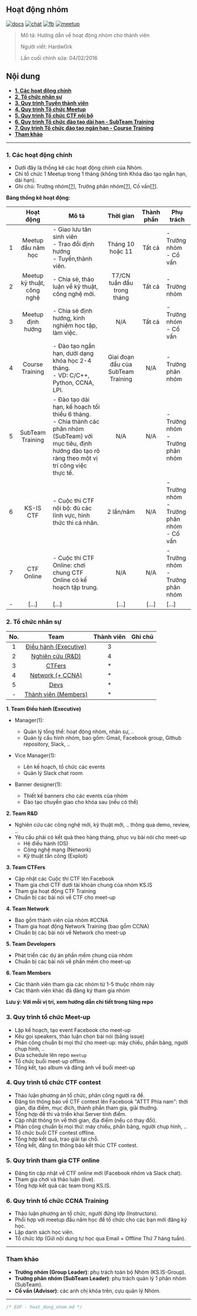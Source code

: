 ## Hoạt động nhóm

[![docs](icon/docs.png)](https://github.com/ks-is/docs)
[![chat](icon/chat.png)](https://gitter.im/ksis-group/chat)
[![fb](icon/fb.png)](https://www.facebook.com/groups/kmasouth.is)
[![meetup](icon/meet.png)](https://github.com/ks-is/meetup/issues)

> Mô tả: Hướng dẫn về hoạt động nhóm cho thành viên
>
> Người viết: Hardw0rk
>
> Lần cuối chỉnh sửa: 04/02/2016

## Nội dung

* **[1. Các hoạt động chính](#cac-hoat-dong-chinh)**
* **[2. Tổ chức nhân sự](#to-chuc-nhan-su)**
* **[3. Quy trình Tuyển thành viên](#tuyen-thanh-vien)**
* **[4. Quy trình Tổ chức Meetup](#meet-up)**
* **[5. Quy trình Tổ chức CTF nội bộ](#ctf-contest)**
* **[6. Quy trình Tổ chức đào tạo dài hạn - SubTeam Training](#subteam-training)**
* **[7. Quy trình Tổ chức đào tạo ngăn hạn - Course Training](#course-training)**
* **[Tham khảo](#tham-khao)**

----

<a name="cac-hoat-dong-chinh"></a>
### 1. Các hoạt động chính

- Dưới đây là thống kê các hoạt động chính của Nhóm.
- Chỉ tổ chức 1 Meetup trong 1 tháng (không tính Khóa đào tạo ngắn hạn, dài hạn).
- Ghi chú: Trưởng nhóm[[?](#tham-khao)], Trưởng phân nhóm[[?](#tham-khao)], Cố vấn[[?](#tham-khao)].


**Bảng thống kê hoạt động:**

|   |       Hoạt động     |                                   Mô tả                                |     Thời gian    | Thành phần |     Phụ trách       |
|:-:|:--------------------------:|---------------------------------------------------------------------------|:----------------------:|:-------------------:|--------------------------|
| 1 | Meetup đầu năm học | - Giao lưu tân sinh viên<br>- Trao đổi định hướng<br>- Tuyển,thành viên. | Tháng 10 hoặc 11 | Tất cả | - Trưởng nhóm<br>- Cố vấn |
| 2 | Meetup kỹ thuật, công nghệ | - Chia sẻ, thảo luận về kỹ thuật, công nghệ mới. | T7/CN tuần đầu trong tháng | Tất cả | - Trưởng nhóm |
| 3 | Meetup định hướng | - Chia sẻ định hướng, kinh nghiệm học tập, làm việc. | N/A | Tất cả | - Trưởng nhóm<br>- Cố vấn |
| 4 | Course Training | - Đào tạo ngắn hạn, dưới dạng khóa học 2-4 tháng.<br>- VD: C/C++, Python, CCNA, LPI. | Giai đoạn đầu của SubTeam Training | N/A | - Trưởng phân nhóm |
| 5 | SubTeam Training | - Đào tạo dài hạn, kế hoạch tối thiểu 6 tháng.<br>- Chia thành các phân nhóm (SubTeam) với mục tiêu, định hướng đào tạo rõ ràng theo một vị trí công việc thực tế. | N/A | N/A | - Trưởng nhóm<br>- Trưởng phân nhóm |
| 6 | KS-IS CTF | - Cuộc thi CTF nội bộ: đủ các lĩnh vực, hình thức thi cá nhân. | 2 lần/năm | N/A | - Trưởng nhóm<br>- Trưởng phân nhóm<br>- Cố vấn |
| 7 | CTF Online | - Cuộc thi CTF Online: chơi chung CTF Online có kế hoạch tập trung. | N/A  | N/A | - Trưởng nhóm<br>- Trưởng phân nhóm |
|  - | [...] | [...] | [...] | [...] | [...] |

<a name="to-chuc-nhan-su"></a>
### 2. Tổ chức nhân sự

| No. |          Team         | Thành viên | Ghi chú |
|:---:|:---------------------:|:----------:|:-------:|
| 1   | [Điều hành (Executive)](#1-team-dieu-hanh) | 3  | |
| 2   | [Nghiên cứu (R&D)](#2-team-r-d)      | 4        | |
| 3   | [CTFers](#3-team-ctfers)             | *        | |
| 4   | [Network (+ CCNA)](#4-team-network)  | *        | |
| 5   | [Devs](#5-team-developers)           | *        | |
| -   | [Thành viên (Members)](#team-members)| *        | |

<a name="1-team-dieu-hanh"></a>
**1. Team Điều hành (Executive)**

* Manager(1):
	* Quản lý tổng thể: hoạt động nhóm, nhân sự, .. 
	* Quản lý cấu hình nhóm, bao gồm: Gmail, Facebook group, Github repository, Slack, .. 

* Vice Manager(1):
	* Lên kế hoạch, tổ chức các events 
	* Quản lý Slack chat room 

* Banner designer(1):
	* Thiết kế banners cho các events của nhóm 
	* Đào tạo chuyển giao cho khóa sau (nếu có thể) 

<a name="2-team-r-d"></a>
**2. Team R&D**

* Nghiên cứu các công nghệ mới, kỹ thuật mới, .. thông qua demo, review, ..
* Yêu cầu phải có kết quả theo hàng tháng, phục vụ bài nói cho meet-up
	* Hệ điều hành (OS)
	* Công nghệ mạng (Network)
	* Kỹ thuật tấn công (Exploit)

<a name="3-team-ctfers"></a>
**3. Team CTFers**

* Cập nhật các Cuộc thi CTF lên Facebook
* Tham gia chơi CTF dưới tài khoản chung của nhóm KS.IS
* Tham gia hoạt động CTF Training
* Chuẩn bị các bài nói về CTF cho meet-up

<a name="4-team-network"></a>
**4. Team Network**

* Bao gồm thành viên của nhóm #CCNA
* Tham gia hoạt động Network Training (bao gồm CCNA)
* Chuẩn bị các bài nói về Network cho meet-up

<a name="5-team-developers"></a>
**5. Team Developers**

* Phát triển các dự án phần mềm chung của nhóm
* Chuẩn bị các bài nói về phần mềm cho meet-up

<a name="team-members"></a>
**6. Team Members**

* Các thành viên tham gia các nhóm từ 1-5 thuộc nhóm này
* Các thành viên khác đã đăng ký tham gia nhóm

**Lưu ý: Với mỗi vị trí, xem hướng dẫn chi tiết trong từng repo**


<a name="meet-up"></a>
### 3. Quy trình tổ chức Meet-up

* Lập kế hoạch, tạo event Facebook cho meet-up
* Kêu gọi speakers, thảo luận chọn bài nói (bằng issue)
* Phân công chuẩn bị mọi thứ cho meet-up: máy chiếu, phấn bảng, người chụp hình, ..
* Đưa schedule lên repo `meetup`
* Tổ chức buổi meet-up offline.
* Tổng kết, tạo album và đăng ảnh về buổi meet-up

<a name="ctf-contest"></a>
### 4. Quy trình tổ chức CTF contest

* Thảo luận phương án tổ chức, phân công người ra đề.
* Đăng tin thông báo về CTF contest lên Facebook "ATTT Phía nam": thời gian, địa điểm, mục đích, thành phần tham gia, giải thưởng.
* Tổng hợp đề thi và triển khai Server tính điểm.
* Cập nhật thông tin về thời gian, địa điểm (nếu có thay đổi).
* Phân công chuẩn bị mọi thứ: máy chiếu, phấn bảng, người chụp hình, ..
* Tổ chức buổi CTF contest offline.
* Tổng hợp kết quả, trao giải tại chỗ.
* Tổng kết, đăng tin thông báo kết thúc CTF contest.

<a name="ctf-online"></a>
### 5. Quy trình tham gia CTF online

* Đăng tin cập nhật về CTF online mới (Facebook nhóm và Slack chat).
* Tham gia chơi và thảo luận (live).
* Tổng hợp kết quả các team trong KS.IS. 

<a name="ccna-training"></a>
### 6. Quy trình tổ chức CCNA Training

* Thảo luận phương án tổ chức, người đứng lớp (Instructors).
* Phối hợp với meetup đầu năm học để tổ chức cho các bạn mới đăng ký học.
* Lập danh sách học viên.
* Tổ chức lớp (Gửi nội dung tự học qua Email + Offline Thứ 7 hàng tuần).

----

<a name="tham-khao"></a>
### Tham khảo

- **Trưởng nhóm (Group Leader)**: phụ trách toàn bộ Nhóm (KS.IS-Group).
- **Trưởng phân nhóm (SubTeam Leader)**: phụ trách quản lý 1 phân nhóm (SubTeam).
- **Cố vấn (Advisor)**: các anh chị khóa trên, cựu quản lý Nhóm.

---

```C
/* EOF - hoat_dong_nhom.md */
```
